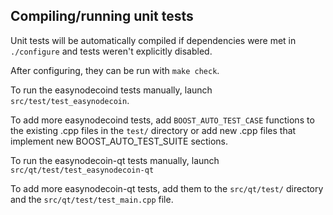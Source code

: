 Compiling/running unit tests
------------------------------------

Unit tests will be automatically compiled if dependencies were met in `./configure`
and tests weren't explicitly disabled.

After configuring, they can be run with `make check`.

To run the easynodecoind tests manually, launch `src/test/test_easynodecoin`.

To add more easynodecoind tests, add `BOOST_AUTO_TEST_CASE` functions to the existing
.cpp files in the `test/` directory or add new .cpp files that
implement new BOOST_AUTO_TEST_SUITE sections.

To run the easynodecoin-qt tests manually, launch `src/qt/test/test_easynodecoin-qt`

To add more easynodecoin-qt tests, add them to the `src/qt/test/` directory and
the `src/qt/test/test_main.cpp` file.
